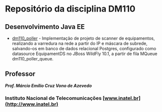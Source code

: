 # Repositório da disciplina DM110
## Desenvolvimento Java EE

* [dm110_poller](https://github.com/furvao/dm110_poller/tree/master/dm110_poller) - Implementação de projeto de scanner de equipamentos, 
realizando a varredura na rede a partir do IP e máscara de subrede, salvando-os em banco de dados relacional Postgres, configurado como datasource EquipamentDS no JBoss WildFly 10.1, a partir de fila MQueue dm110_poller_queue.

## Professor
***Prof. Márcio Emílio Cruz Vono de Azevedo***

### Instituto Nacional de Telecomunicações [www.inatel.br](http://www.inatel.br)
